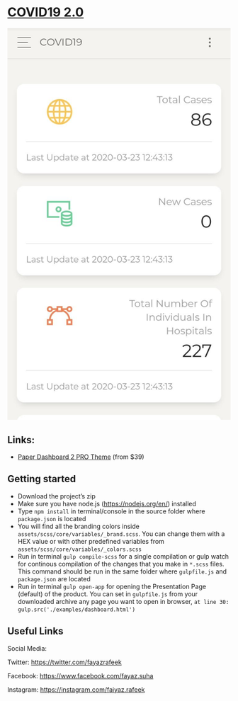 # [COVID19 2.0](https://faiyazrafeek.github.io/COVID20/) 

![alt text](https://github.com/faiyazrafeek/COVID20/blob/master/assets/img/screenshot.jpeg)

## Links:

+ [Paper Dashboard 2 PRO Theme](https://www.creative-tim.com/product/paper-dashboard-2-pro) (from $39)

## Getting started
- Download the project’s zip
- Make sure you have node.js (https://nodejs.org/en/) installed
- Type `npm install` in terminal/console in the source folder where `package.json` is located
- You will find all the branding colors inside `assets/scss/core/variables/_brand.scss`. You can change them with a HEX value or with other predefined variables from `assets/scss/core/variables/_colors.scss`
- Run in terminal `gulp compile-scss` for a single compilation or gulp watch for continous compilation of the changes that you make in `*.scss` files. This command should be run in the same folder where `gulpfile.js` and `package.json` are located
- Run in terminal `gulp open-app` for opening the Presentation Page (default) of the product. You can set in `gulpfile.js` from your downloaded archive any page you want to open in browser, `at line 30: gulp.src('./examples/dashboard.html')`


## Useful Links

Social Media:

Twitter: <https://twitter.com/fayazrafeek>

Facebook: <https://www.facebook.com/fayaz.suha>

Instagram: <https://instagram.com/faiyaz.rafeek>

[CHANGELOG]: ./CHANGELOG.md
[LICENSE]: ./LICENSE
[version-badge]: https://img.shields.io/badge/version-1.0.1-blue.svg
[license-badge]: https://img.shields.io/badge/license-MIT-blue.svg

